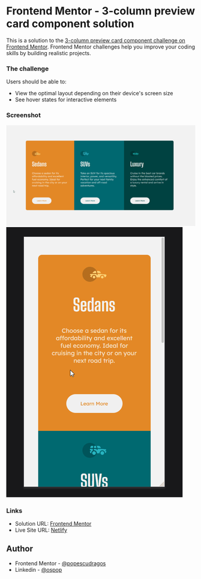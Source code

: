 # Frontend Mentor - 3-column preview card component solution

This is a solution to the [3-column preview card component challenge on Frontend Mentor](https://www.frontendmentor.io/challenges/3column-preview-card-component-pH92eAR2-). Frontend Mentor challenges help you improve your coding skills by building realistic projects.

### The challenge

Users should be able to:

- View the optimal layout depending on their device's screen size
- See hover states for interactive elements

### Screenshot

![](./demo-desktop.gif)
![](./demo-mobile.gif)

### Links

- Solution URL: [Frontend Mentor](https://www.frontendmentor.io/solutions/3-column-preview-sass-pfDNg6bGy)
- Live Site URL: [Netlify](https://cards-preview.netlify.app/)

## Author

- Frontend Mentor - [@popescudragos](https://www.frontendmentor.io/profile/popescudragos)
- Linkedin - [@ospop](https://www.linkedin.com/in/ospop/)
